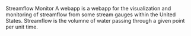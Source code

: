 Streamflow Monitor
A webapp is a webapp for the visualization and monitoring of streamflow from some stream gauges within the United States. Streamflow  is the volumne of water passing through a given point per unit time.